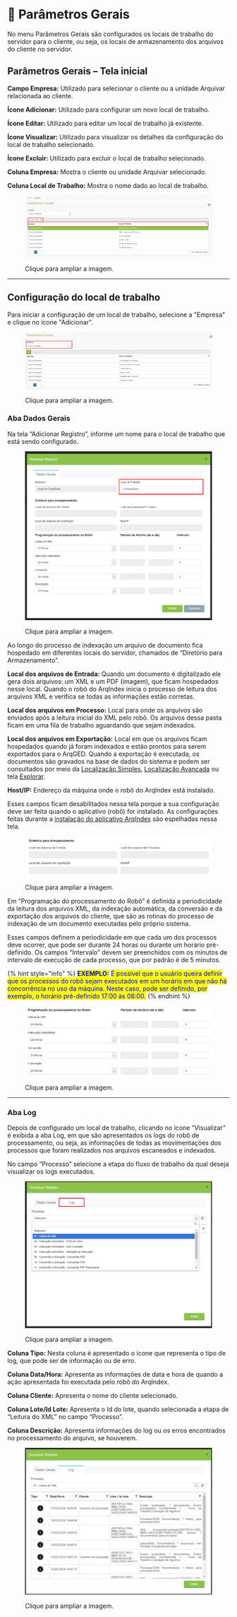 # 🔹 Parâmetros Gerais

No menu Parâmetros Gerais são configurados os locais de trabalho do servidor para o cliente, ou seja, os locais de armazenamento dos arquivos do cliente no servidor. &#x20;

## Parâmetros Gerais – Tela inicial&#x20;

**Campo Empresa:** Utilizado para selecionar o cliente ou a unidade Arquivar relacionada ao cliente.&#x20;

**Ícone Adicionar:** Utilizado para configurar um novo local de trabalho.&#x20;

**Ícone Editar:** Utilizado para editar um local de trabalho já existente.&#x20;

**Ícone Visualizar:** Utilizado para visualizar os detalhes da configuração do local de trabalho selecionado.   &#x20;

**Ícone Excluir:** Utilizado para excluir o local de trabalho selecionado.&#x20;

**Coluna Empresa:** Mostra o cliente ou unidade Arquivar selecionado.&#x20;

**Coluna Local de Trabalho:** Mostra o nome dado ao local de trabalho.    &#x20;

<figure><img src="../../.gitbook/assets/conf01.png" alt=""><figcaption><p>Clique para ampliar a imagem.</p></figcaption></figure>

***

## Configuração do local de trabalho&#x20;

Para iniciar a configuração de um local de trabalho, selecione a "Empresa" e clique no ícone "Adicionar".

<figure><img src="../../.gitbook/assets/conf27.png" alt=""><figcaption><p>Clique para ampliar a imagem.</p></figcaption></figure>

### Aba Dados Gerais&#x20;

Na tela “Adicionar Registro”, informe um nome para o local de trabalho que está sendo configurado.  &#x20;

<figure><img src="../../.gitbook/assets/conf02.png" alt=""><figcaption><p>Clique para ampliar a imagem.</p></figcaption></figure>

Ao longo do processo de indexação um arquivo de documento fica hospedado em diferentes locais do servidor, chamados de “Diretório para Armazenamento”.

**Local dos arquivos de Entrada:** Quando um documento é digitalizado ele gera dois arquivos: um XML e um PDF (imagem), que ficam hospedados nesse local. Quando o robô do ArqIndex inicia o processo de leitura dos arquivos XML e verifica se todas as informações estão corretas.&#x20;

**Local dos arquivos em Processo:** Local para onde os arquivos são enviados após a leitura inicial do XML pelo robô. Os arquivos dessa pasta ficam em uma fila de trabalho aguardando que sejam indexados. &#x20;

**Local dos arquivos em Exportação:** Local em que os arquivos ficam hospedados quando já foram indexados e estão prontos para serem exportados para o ArqGED. Quando a exportação é executada, os documentos são gravados na base de dados do sistema e podem ser consultados por meio da [Localização Simples](../../documento/localizacao-simples.md), [Localização Avançada](../../documento/localizacao-avancada.md) ou tela [Explorar](../../documento/explorar/). &#x20;

**Host/IP:** Endereço da máquina onde o robô do ArqIndex está instalado.&#x20;

Esses campos ficam desabilitados nessa tela porque a sua configuração deve ser feita quando o aplicativo (robô) for instalado. As configurações feitas durante a [instalação do aplicativo ArqIndex](aplicativo-arqindex.md#instalacao-do-aplicativo-arqindex) são espelhadas nessa tela.  &#x20;

<figure><img src="../../.gitbook/assets/conf03.png" alt=""><figcaption><p>Clique para ampliar a imagem.</p></figcaption></figure>

Em “Programação do processamento do Robô” é definida a periodicidade da leitura dos arquivos XML, da indexação automática, da conversão e da exportação dos arquivos do cliente, que são as rotinas do processo de indexação de um documento executadas pelo próprio sistema.  &#x20;

Esses campos definem a periodicidade em que cada um dos processos deve ocorrer, que pode ser durante 24 horas ou durante um horário pré-definido. Os campos “Intervalo” devem ser preenchidos com os minutos de intervalo de execução de cada processo, que por padrão é de 5 minutos.  &#x20;

{% hint style="info" %}
<mark style="color:blue;">**EXEMPLO:**</mark> <mark style="color:blue;"></mark><mark style="color:blue;">É possível que o usuário queira definir que os processos do robô sejam executados em um horário em que não há concorrência no uso da máquina. Neste caso, pode ser definido, por exemplo, o horário pré-definido 17:00 às 08:00.</mark>   &#x20;
{% endhint %}

<figure><img src="../../.gitbook/assets/conf04.png" alt=""><figcaption><p>Clique para ampliar a imagem.</p></figcaption></figure>

***

### Aba Log

Depois de configurado um local de trabalho, clicando no ícone “Visualizar” é exibida a aba Log, em que são apresentados os logs do robô de processamento, ou seja, as informações de todas as movimentações dos processos que foram realizados nos arquivos escaneados e indexados.  &#x20;

No campo “Processo” selecione a etapa do fluxo de trabalho da qual deseja visualizar os logs executados.&#x20;

<figure><img src="../../.gitbook/assets/conf05.png" alt=""><figcaption><p>Clique para ampliar a imagem.</p></figcaption></figure>

**Coluna Tipo:** Nesta coluna é apresentado o ícone que representa o tipo de log, que pode ser de informação ou de erro.&#x20;

**Coluna Data/Hora:** Apresenta as informações de data e hora de quando a ação apresentada foi executada pelo robô do ArqIndex.&#x20;

**Coluna Cliente:** Apresenta o nome do cliente selecionado.&#x20;

**Coluna Lote/Id Lote:** Apresenta o Id do lote, quando selecionada a etapa de “Leitura do XML” no campo “Processo”. &#x20;

**Coluna Descrição:** Apresenta informações do log ou os erros encontrados no processamento do arquivo, se houverem.&#x20;

<figure><img src="../../.gitbook/assets/conf06.png" alt=""><figcaption><p>Clique para ampliar a imagem.</p></figcaption></figure>
